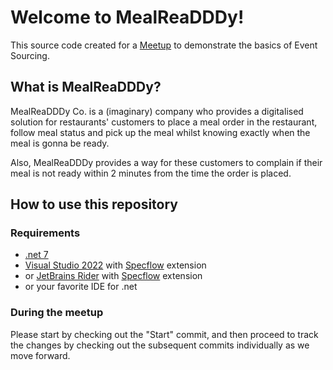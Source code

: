 # Welcome to MealReaDDDy!

This source code created for a [Meetup](https://www.meetup.com/ddd-practitioners-in-hungary/events/291288914/ "From orange stickies to code") to demonstrate the basics of Event Sourcing.

## What is MealReaDDDy?

MealReaDDDy Co. is a (imaginary) company who provides a digitalised solution for restaurants' customers to place a meal order in the restaurant, follow meal status and pick up the meal whilst knowing exactly when the meal is gonna be ready.

Also, MealReaDDDy provides a way for these customers to complain if their meal is not ready within 2 minutes from the time the order is placed.

## How to use this repository 
### Requirements
   - [.net 7](https://dotnet.microsoft.com/en-us/download/dotnet/7.0)
   - [Visual Studio 2022](https://visualstudio.microsoft.com/vs/) with [Specflow](https://marketplace.visualstudio.com/items?itemName=TechTalkSpecFlowTeam.SpecFlowForVisualStudio2022) extension
   - or [JetBrains Rider](https://www.jetbrains.com/rider/download/) with [Specflow](https://plugins.jetbrains.com/plugin/15957-specflow-for-rider) extension
   - or your favorite IDE for .net

### During the meetup
Please start by checking out the "Start" commit, and then proceed to track the changes by checking out the subsequent commits individually as we move forward.